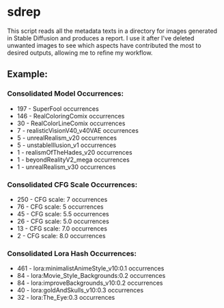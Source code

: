 # sdrep

This script reads all the metadata texts in a directory for images generated in Stable Diffusion and produces a report. I use it after I've deleted unwanted images to see which aspects have contributed the most to desired outputs, allowing me to refine my workflow.

## Example:

### Consolidated Model Occurrences:
- 197 - SuperFool occurrences
- 146 - RealColoringComix occurrences
- 30 - RealColorLineComix occurrences
- 7 - realisticVisionV40_v40VAE occurrences
- 5 - unrealRealism_v20 occurrences
- 5 - unstableIllusion_v1 occurrences
- 1 - realismOfTheHades_v20 occurrences
- 1 - beyondRealityV2_mega occurrences
- 1 - unrealRealism_v30 occurrences

### Consolidated CFG Scale Occurrences:
- 250 - CFG scale: 7 occurrences
- 76 - CFG scale: 5 occurrences
- 45 - CFG scale: 5.5 occurrences
- 26 - CFG scale: 5.0 occurrences
- 13 - CFG scale: 7.0 occurrences
- 2 - CFG scale: 8.0 occurrences

### Consolidated Lora Hash Occurrences:
- 461 - lora:minimalistAnimeStyle_v10:0.1 occurrences
- 84 - lora:Movie_Style_Backgrounds:0.2 occurrences
- 84 - lora:improveBackgrounds_v10:0.2 occurrences
- 40 - lora:goldAndSkulls_v10:0.3 occurrences
- 32 - lora:The_Eye:0.3 occurrences

